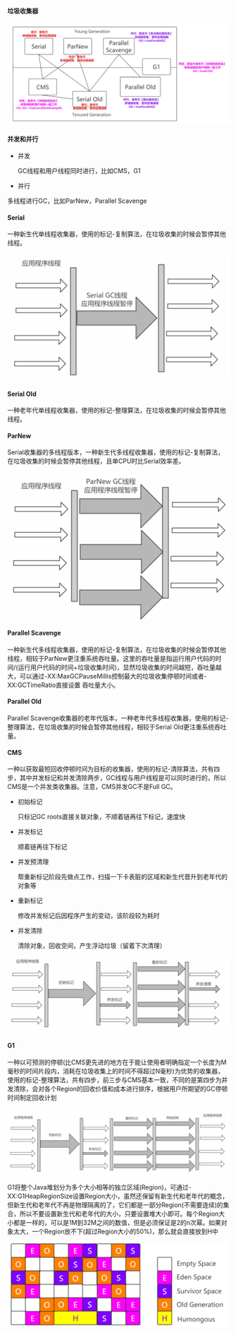 #### 垃圾收集器

![](/assets/jvm/gcor.png)

#### 并发和并行

- 并发

  GC线程和用户线程同时进行，比如CMS，G1

- 并行

 多线程进行GC，比如ParNew，Parallel Scavenge

#### Serial

一种新生代单线程收集器，使用的标记-复制算法，在垃圾收集的时候会暂停其他线程。

![](/assets/jvm/serial.png)

#### Serial Old

一种老年代单线程收集器，使用的标记-整理算法，在垃圾收集的时候会暂停其他线程。

#### ParNew

Serial收集器的多线程版本，一种新生代多线程收集器，使用的标记-复制算法，在垃圾收集的时候会暂停其他线程，且单CPU时比Serial效率差。

![](/assets/jvm/parnew.png)

#### Parallel Scavenge

一种新生代多线程收集器，使用的标记-复制算法，在垃圾收集的时候会暂停其他线程，相较于ParNew更注重系统吞吐量。这里的吞吐量是指运行用户代码的时间/(运行用户代码的时间+垃圾收集时间)，显然垃圾收集的时间越短，吞吐量越大，可以通过-XX:MaxGCPauseMillis控制最大的垃圾收集停顿时间或者-XX:GCTimeRatio直接设置
吞吐量大小。

#### Parallel Old

Parallel Scavenge收集器的老年代版本，一种老年代多线程收集器，使用的标记-整理算法，在垃圾收集的时候会暂停其他线程，相较于Serial Old更注重系统吞吐量。

#### CMS

一种以获取最短回收停顿时间为目标的收集器，使用的标记-清除算法，共有四步，其中并发标记和并发清除两步，GC线程与用户线程是可以同时进行的，所以CMS是一个并发类收集器。注意，CMS并发GC不是Full GC。

- 初始标记

  只标记GC roots直接关联对象，不顺着链再往下标记，速度快

- 并发标记

  顺着链再往下标记

- 并发预清理

  帮重新标记阶段先做点工作，扫描一下卡表脏的区域和新生代晋升到老年代的对象等

- 重新标记

  修改并发标记后因程序产生的变动，该阶段较为耗时

- 并发清除

  清除对象，回收空间，产生浮动垃圾（留着下次清理）

![](/assets/jvm/cms.png)

#### G1

一种以可预测的停顿(比CMS更先进的地方在于能让使用者明确指定一个长度为M毫秒的时间片段内，消耗在垃圾收集上的时间不得超过N毫秒)为优势的收集器，使用的标记-整理算法，共有四步，前三步与CMS基本一致，不同的是第四步为并发清除，会对各个Region的回收价值和成本进行排序，根据用户所期望的GC停顿时间制定回收计划

![](/assets/jvm/g1.png)

G1将整个Java堆划分为多个大小相等的独立区域(Region)，可通过-XX:G1HeapRegionSize设置Region大小，虽然还保留有新生代和老年代的概念，但新生代和老年代不再是物理隔离的了，它们都是一部分Region(不需要连续)的集合，所以不要设置新生代和老年代的大小，只要设置堆大小即可。每个Region大小都是一样的，可以是1M到32M之间的数值，但是必须保证是2的n次幂。如果对象太大，一个Region放不下(超过Region大小的50%)，那么就会直接放到H中

![](/assets/jvm/region.png)
